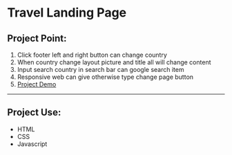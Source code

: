 # Travel Landing Page

## Project Point:

1. Click footer left and right button can change country
2. When country change layout picture and title all will change content
3. Input search country in search bar can google search item
4. Responsive web can give otherwise type change page button
5. [Project Demo](https://day-project.zkhsin.now.sh/Travel%20Landing%20Page/)

---

## Project Use:

- HTML
- CSS
- Javascript
